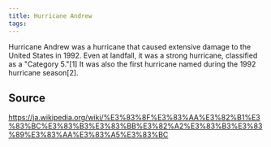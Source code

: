 ```yaml
---
title: Hurricane Andrew
tags: 
---
```


Hurricane Andrew was a hurricane that caused extensive damage to the United States in 1992. Even at landfall, it was a strong hurricane, classified as a "Category 5."[1] It was also the first hurricane named during the 1992 hurricane season[2].

## Source
https://ja.wikipedia.org/wiki/%E3%83%8F%E3%83%AA%E3%82%B1%E3%83%BC%E3%83%B3%E3%83%BB%E3%82%A2%E3%83%B3%E3%83%89%E3%83%AA%E3%83%A5%E3%83%BC